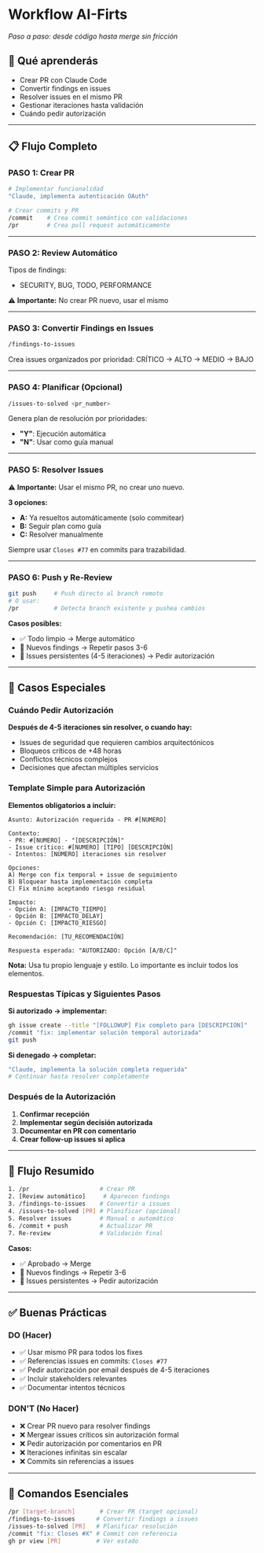 # Workflow AI-Firts

*Paso a paso: desde código hasta merge sin fricción*

## 🎯 Qué aprenderás

- Crear PR con Claude Code
- Convertir findings en issues
- Resolver issues en el mismo PR
- Gestionar iteraciones hasta validación
- Cuándo pedir autorización

---

## 📋 Flujo Completo

### **PASO 1: Crear PR**

```bash
# Implementar funcionalidad
"Claude, implementa autenticación OAuth"

# Crear commits y PR
/commit    # Crea commit semántico con validaciones
/pr        # Crea pull request automáticamente
```

---

### **PASO 2: Review Automático**

Tipos de findings:
- SECURITY, BUG, TODO, PERFORMANCE

⚠️ **Importante:** No crear PR nuevo, usar el mismo

---

### **PASO 3: Convertir Findings en Issues**

```bash
/findings-to-issues
```

Crea issues organizados por prioridad: CRÍTICO → ALTO → MEDIO → BAJO

---

### **PASO 4: Planificar (Opcional)**

```bash
/issues-to-solved <pr_number>
```

Genera plan de resolución por prioridades:
- **"Y"**: Ejecución automática 
- **"N"**: Usar como guía manual

---

### **PASO 5: Resolver Issues**

⚠️ **Importante:** Usar el mismo PR, no crear uno nuevo.

**3 opciones:**
- **A:** Ya resueltos automáticamente (solo commitear)
- **B:** Seguir plan como guía  
- **C:** Resolver manualmente

Siempre usar `Closes #77` en commits para trazabilidad.

---

### **PASO 6: Push y Re-Review**

```bash
git push     # Push directo al branch remoto
# O usar:
/pr          # Detecta branch existente y pushea cambios
```

**Casos posibles:**
- ✅ Todo limpio → Merge automático
- 🔄 Nuevos findings → Repetir pasos 3-6  
- 🚨 Issues persistentes (4-5 iteraciones) → Pedir autorización

---

## 🚨 Casos Especiales

### **Cuándo Pedir Autorización**

**Después de 4-5 iteraciones sin resolver, o cuando hay:**
- Issues de seguridad que requieren cambios arquitectónicos
- Bloqueos críticos de +48 horas
- Conflictos técnicos complejos
- Decisiones que afectan múltiples servicios

### **Template Simple para Autorización**

**Elementos obligatorios a incluir:**

```
Asunto: Autorización requerida - PR #[NUMERO] 

Contexto:
- PR: #[NUMERO] - "[DESCRIPCIÓN]"
- Issue crítico: #[NUMERO] [TIPO] [DESCRIPCIÓN]
- Intentos: [NÚMERO] iteraciones sin resolver

Opciones:
A) Merge con fix temporal + issue de seguimiento
B) Bloquear hasta implementación completa  
C) Fix mínimo aceptando riesgo residual

Impacto:
- Opción A: [IMPACTO_TIEMPO]
- Opción B: [IMPACTO_DELAY] 
- Opción C: [IMPACTO_RIESGO]

Recomendación: [TU_RECOMENDACIÓN]

Respuesta esperada: "AUTORIZADO: Opción [A/B/C]"
```

**Nota:** Usa tu propio lenguaje y estilo. Lo importante es incluir todos los elementos.

### **Respuestas Típicas y Siguientes Pasos**

**Si autorizado → implementar:**
```bash
gh issue create --title "[FOLLOWUP] Fix completo para [DESCRIPCIÓN]"
/commit "fix: implementar solución temporal autorizada"
git push
```

**Si denegado → completar:**
```bash
"Claude, implementa la solución completa requerida"
# Continuar hasta resolver completamente
```

### **Después de la Autorización**

1. **Confirmar recepción**
2. **Implementar según decisión autorizada**
3. **Documentar en PR con comentario**
4. **Crear follow-up issues si aplica**

---

## 🔄 Flujo Resumido

```bash
1. /pr                    # Crear PR
2. [Review automático]     # Aparecen findings
3. /findings-to-issues    # Convertir a issues
4. /issues-to-solved [PR] # Planificar (opcional)
5. Resolver issues        # Manual o automático
6. /commit + push         # Actualizar PR
7. Re-review              # Validación final
```

**Casos:**
- ✅ Aprobado → Merge
- 🔄 Nuevos findings → Repetir 3-6
- 🚨 Issues persistentes → Pedir autorización

---

## ✅ Buenas Prácticas

### **DO (Hacer)**
- ✅ Usar mismo PR para todos los fixes
- ✅ Referencias issues en commits: `Closes #77`
- ✅ Pedir autorización por email después de 4-5 iteraciones
- ✅ Incluir stakeholders relevantes
- ✅ Documentar intentos técnicos

### **DON'T (No Hacer)**  
- ❌ Crear PR nuevo para resolver findings
- ❌ Mergear issues críticos sin autorización formal
- ❌ Pedir autorización por comentarios en PR
- ❌ Iteraciones infinitas sin escalar
- ❌ Commits sin referencias a issues

---

## 🎯 Comandos Esenciales

```bash
/pr [target-branch]       # Crear PR (target opcional)
/findings-to-issues      # Convertir findings a issues
/issues-to-solved [PR]   # Planificar resolución
/commit "fix: Closes #X" # Commit con referencia
gh pr view [PR]          # Ver estado
```

